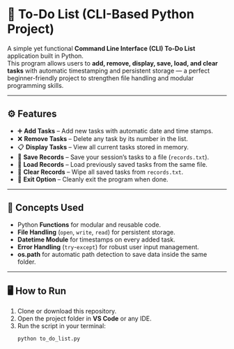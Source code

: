 # 📝 To-Do List (CLI-Based Python Project)

A simple yet functional **Command Line Interface (CLI) To-Do List** application built in Python.  
This program allows users to **add, remove, display, save, load, and clear tasks** with automatic timestamping and persistent storage — a perfect beginner-friendly project to strengthen file handling and modular programming skills.

---

## ⚙️ Features

- ➕ **Add Tasks** – Add new tasks with automatic date and time stamps.  
- ❌ **Remove Tasks** – Delete any task by its number in the list.  
- 📋 **Display Tasks** – View all current tasks stored in memory.  
- 💾 **Save Records** – Save your session’s tasks to a file (`records.txt`).  
- 📂 **Load Records** – Load previously saved tasks from the same file.  
- 🧹 **Clear Records** – Wipe all saved tasks from `records.txt`.  
- 🚪 **Exit Option** – Cleanly exit the program when done.

---

## 🧠 Concepts Used

- Python **Functions** for modular and reusable code.  
- **File Handling** (`open`, `write`, `read`) for persistent storage.  
- **Datetime Module** for timestamps on every added task.  
- **Error Handling** (`try`-`except`) for robust user input management.  
- **os.path** for automatic path detection to save data inside the same folder.

---

## 🖥️ How to Run

1. Clone or download this repository.  
2. Open the project folder in **VS Code** or any IDE.  
3. Run the script in your terminal:
   ```bash
   python to_do_list.py
